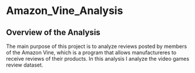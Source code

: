# Amazon_Vine_Analysis
## Overview of the Analysis
The main purpose of this project is to analyze reviews posted by members of the Amazon Vine, which is a program that allows manufactureres to receive reviews of their products. 
In this analysis I analyze the video games review dataset. 
